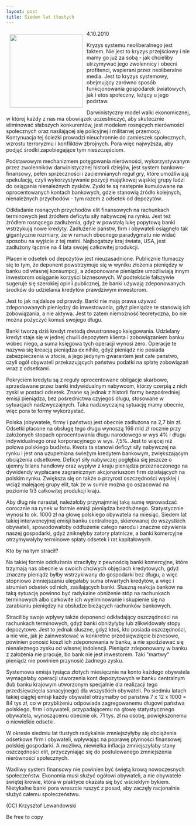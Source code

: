 ```yaml
---
layout: post
title: Siedem lat tłustych
---
```



<p><img src="{{site.baseurl}}\public\pictures\465.byk.jpg" align="left" style="margin: 10px 10px" width="200"><!--48-->
<p>4.10.2010</p><p>Kryzys systemu neoliberalnego jest faktem. Nie jest to kryzys przejściowy i nie mamy go już za sobą - jak chcieliby utrzymywać jego zwolennicy i obecni profitenci, wspierani przez neoliberalne media. Jest to kryzys systemowy, obejmujący zarówno sposób funkcjonowania gospodarek światowych, jak i etos społeczny, leżący u jego podstaw.</p><p>Darwinistyczny model walki ekonomicznej, w której każdy z nas ma obowiązek uczestniczyć, aby skutecznie eliminować słabszych konkurentów, jest modelem rosnących nierówności społecznych oraz nasilającej się policyjnej i militarnej przemocy. Kontynuacja tej ścieżki prowadzi nieuchronnie do zamieszek społecznych, wzrostu terroryzmu i konfliktów zbrojnych. Pora więc najwyższa, aby podjąć środki zapobiegające tym nieszczęściom.</p><p>Podstawowym mechanizmem potęgowania nierówności, wykorzystywanym przez zwolenników darwinistycznej historii dziejów, jest system bankowo-finansowy, pełen sprzeczności i zaciemnianych reguł gry, które umożliwiają spekulację, czyli wykorzystywanie pozycji majątkowej wąskiej grupy ludzi do osiągania nienależnych zysków. Zyski te są następnie kumulowane na oprocentowanych kontach bankowych, gdzie stanowią źródło kolejnych, nienależnych przychodów - tym razem z odsetek od depozytów.</p><p>Odkładanie rosnących przychodów elit finansowych na rachunkach terminowych jest źródłem deficytu siły nabywczej na rynku. Jest też źródłem rosnącego zadłużenia, gdyż w powstałą lukę popytową banki wstrzykują nowe kredyty. Zadłużenie państw, firm i obywateli osiągnęło tak gigantyczne rozmiary, że w ramach obecnego paradygmatu nie widać sposobu na wyjście z tej matni. Najbogatszy kraj świata, USA, jest zadłużony łącznie na 4 lata swojej całkowitej produkcji.</p><p>Płacenie odsetek od depozytów jest nieuzasadnione. Publicznie tłumaczy się to tym, że deponent powstrzymuje się w wyniku złożenia pieniędzy w banku od własnej konsumpcji, a zdeponowane pieniądze umożliwiają innym inwestorom osiąganie korzyści biznesowych. W podtekście fałszywie sugeruje się szerokiej opinii publicznej, że banki używają zdeponowanych środków do udzielania kredytów prawdziwym inwestorom.</p><p>Jest to jak najdalsze od prawdy. Banki nie mają prawa używać zdeponowanych pieniędzy do inwestowania, gdyż pieniądze te stanowią ich zobowiązania, a nie aktywa. Jest to zatem niemożność teoretyczna, bo nie można pożyczyć komuś swojego długu.</p><p>Banki tworzą dziś kredyt metodą dwustronnego księgowania. Udzielany kredyt staje się w jednej chwili depozytem klienta i zobowiązaniem banku wobec niego, a suma księgowa tych operacji wynosi zero. Operacje te nazywa się kreacją pieniądza ex nihilo, gdyż pieniądz nie posiada zabezpieczenia w złocie, a jego jedynym gwarantem jest całe państwo, czyli ogół obywateli przekazujących państwu podatki na spłatę zobowiązań wraz z odsetkami.</p><p>Pokryciem kredytu są z reguły oprocentowane obligacje skarbowe, sprzedawane przez banki indywidualnym nabywcom, którzy czerpią z nich zyski w postaci odsetek. Znane są jednak z historii formy bezpośredniej emisji pieniądza, bez pośrednictwa czyjegoś długu, stosowane w sytuacjach nadzwyczajnych. Taka nadzwyczajną sytuację mamy obecnie, więc pora te formy wykorzystać.</p><p>Polska (obywatele, firmy i państwo) jest obecnie zadłużona na 2,7 bln zł. Odsetki płacone na obsługę tego długu wynoszą 166 mld zł rocznie przy założonych stopach oprocentowania długu narodowego w wys 4% i długu indywidualnego oraz korporacyjnego w wys. 7,5%. Jest to więcej niż połowa polskiego budżetu. Kwota ta stanowi deficyt siły nabywczej na rynku i jest ona uzupełniana świeżym kredytem bankowym, zwiększającym obciążenia odsetkowe. Deficyt siły nabywczej pogłębia się jeszcze o ujemny bilans handlowy oraz wypływ z kraju pieniądza przeznaczonego na dywidendy wypłacane zagranicznym akcjonariuszom firm działających na polskim rynku. Zwiększa się on także o przyrost oszczędności wąskiej i wciąż malejącej grupy elit, tak że w sumie można go oszacować na poziomie 1/3 całkowitej produkcji kraju.</p><p>Aby dług nie narastał, należałoby przynajmniej taką sumę wprowadzać corocznie na rynek w formie emisji pieniądza bezdłużnego. Statystycznie wynosi to ok. 1000 zł na głowę polskiego obywatela na miesiąc. Siedem lat takiej interwencyjnej emisji banku centralnego, skierowanej do wszystkich obywateli, spowodowałoby oddłużenie całego narodu i znaczne ożywienia naszej gospodarki, gdyż zniknęłyby zatory płatnicze, a banki komercyjne otrzymywałyby terminowe spłaty odsetek i rat kapitałowych.</p><p>Kto by na tym stracił?</p><p>Na takiej formie oddłużania straciłyby z pewnością banki komercyjne, które trzymają nas obecnie w swoich chciwych objęciach kredytowych, gdyż znaczny pieniądz byłby wstrzykiwany do gospodarki bez długu, a więc stopniowo zmniejszaniu ulegałaby suma otwartych kredytów, a więc i strumień odsetek od nich, zasilających banki. Słuszną reakcja banków na taką sytuację powinno być radykalne obniżenie stóp na rachunkach terminowych albo całkowite ich wyeliminowanie i skupienie się na zarabianiu pieniędzy na obsłudze bieżących rachunków bankowych.</p><p>Straciliby swoje wpływy także deponenci odkładający oszczędności na rachunkach terminowych, gdyż banki obniżyłyby lub zlikwidowały stopy depozytowe. Jest to jednak słuszne, gdyż ktoś, kto posiada oszczędności, a nie wie, jak je zainwestować w konkretne przedsięwzięcie biznesowe, powinien ponosić koszt ich zdeponowania w banku, a nie spodziewać się nienależnego zysku od własnej indolencji. Pieniądz zdeponowany w banku z założenia nie pracuje, bo bank nie jest inwestorem. Taki "martwy" pieniądz nie powinien przynosić żadnego zysku.</p><p>Systemowa emisja tysiąca złotych miesięcznie na konto każdego obywatela wymagałaby operacji utworzenia kont depozytowych w banku centralnym (lub banku krajowym utworzonym specjalnie dla realizacji tego przedsięwzięcia sanacyjnego) dla wszystkich obywateli. Po siedmiu latach takiej ciągłej emisji każdy obywatel otrzymałby od państwa 7 x 12 x 1000 = 84 tys zł, co w przybliżeniu odpowiada zagregowanemu długowi państwa polskiego, firm i obywateli, przypadającemu na głowę statystycznego obywatela, wynoszącemu obecnie ok. 71 tys. zł na osobę, powiększonemu o niewielkie odsetki.</p><p>W okresie siedmiu lat tłustych radykalnie zmniejszyłyby się obciążenia odsetkowe firm i obywateli, wpływając na poprawę płynności finansowej polskiej gospodarki. A możliwa, niewielka inflacja zmniejszyłaby stany oszczędności elit, przyczyniając się do postulowanego zmniejszenia nierówności społecznych.</p><p>Wadliwy system finansowy nie powinien być świętą krową nowoczesnych społeczeństw. Ekonomia musi służyć ogółowi obywateli, a nie obywatele świętej krowie, która w praktyce okazała się być wściekłym bykiem. Nietykalne banki pora wreszcie ruszyć z posad, aby zaczęły racjonalnie służyć całemu społeczeństwu.</p><p>(CC) Krzysztof Lewandowski</p><p>Be free to copy</p>